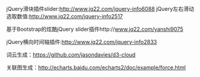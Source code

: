 jQuery滑块插件slider:http://www.jq22.com/jquery-info6088
jQuery左右滑动 选取数值:http://www.jq22.com/jquery-info2517

基于Bootstrap的炫酷jQuery slider插件http://www.jq22.com/yanshi9075

jQuery横向时间轴插件:http://www.jq22.com/jquery-info2833


词云生成：https://github.com/jasondavies/d3-cloud

关联图生成：http://echarts.baidu.com/echarts2/doc/example/force.html

